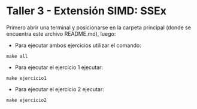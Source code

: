 # Taller 3 - Extensión SIMD: SSEx

Primero abrir una terminal y posicionarse en la carpeta principal (donde se encuentra este archivo README.md), luego:

- Para ejecutar ambos ejercicios utilizar el comando:

`make all`

* Para ejecutar el ejercicio 1 ejecutar:

`make ejercicio1`

* Para ejecutar el ejercicio 2 ejecutar:

`make ejercicio2`

